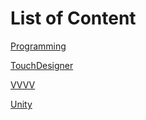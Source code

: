 


# List of Content
[Programming](./PROGRAMMING/index.md)

[TouchDesigner](./TD/index.md)

[VVVV](./VVVV/index.md)

[Unity](./UNITY/index.md)